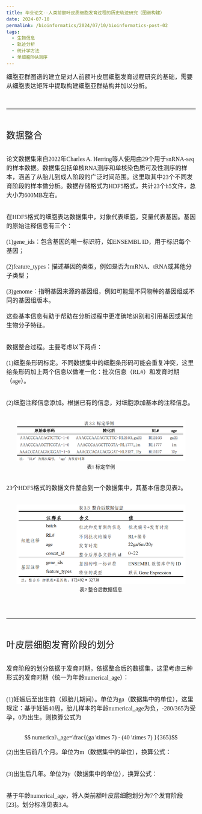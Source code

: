 ```yaml
---
title: 毕业论文--人类前额叶皮质细胞发育过程的历史轨迹研究（图谱构建）
date: 2024-07-10
permalink: /bioinformatics/2024/07/10/bioinformatics-post-02
tags:
  - 生物信息
  - 轨迹分析
  - 统计学方法
  - 单细胞RNA测序
---
```


<font face="仿宋" size=3>细胞亚群图谱的建立是对人前额叶皮层细胞发育过程研究的基础，需要从细胞表达矩阵中提取构建细胞亚群结构并加以分析。

<br><hr><br>

<font face="仿宋" size=5>数据整合</font><br><br>

<font face="仿宋" size=3>论文数据集来自2022年Charles A. Herring等人使用由29个用于snRNA-seq的样本数据。数据集包括单核RNA测序和单核染色质可及性测序的样本，涵盖了从胎儿到成人阶段的广泛时间范围。这里取其中23个不同发育阶段的样本做分析。数据存储格式为HDF5格式，共计23个h5文件，总大小为600MB左右。</font><br><br>

<font face="仿宋" size=3>在HDF5格式的细胞表达数据集中，对象代表细胞，变量代表基因。基因的原始注释信息有三个：<br><br>
(1)gene_ids：包含基因的唯一标识符，如ENSEMBL ID，用于标识每个基因；<br><br>
(2)feature_types：描述基因的类型，例如是否为mRNA、tRNA或其他分子类型；<br><br>
(3)genome：指明基因来源的基因组，例如可能是不同物种的基因组或不同的基因组版本。<br><br>
这些基本信息有助于帮助在分析过程中更准确地识别和引用基因或其他生物分子特征。</font><br><br>

<font face="仿宋" size=3>数据整合过程。主要考虑以下两点：<br><br>
(1)细胞条形码标定。不同数据集中的细胞条形码可能会重复冲突，这里给条形码加上两个信息以做唯一化：批次信息（RL#）和发育时期（age）。<br><br>

(2)细胞注释信息添加。根据已有的信息，对细胞添加基本的注释信息。</font><br><br>

<div align=center>
<img src="/static/本科毕业论文综述/标定举例.png" alt="标定举例" title="标定举例" width=450>
<br><font face="仿宋" size=2>表1 标定举例</font></div><br>

<font face="仿宋" size=3>23个HDF5格式的数据文件整合到一个数据集中，其基本信息见表2。</font><br><br>

<div align=center>
<img src="/static/本科毕业论文综述/整合后数据信息.png" alt="整合后数据信息" title="整合后数据信息" width=450>
<br><font face="仿宋" size=2>表2 整合后数据信息</font></div><br>

<br><hr><br>

<font face="仿宋" size=5>叶皮层细胞发育阶段的划分</font><br><br>

<font face="仿宋" size=3>发育阶段的划分依据于发育时期，依据整合后的数据集，这里考虑三种形式的发育时期（统一为年龄numerical_age）：<br><br>

(1)妊娠后至出生前（即胎儿期间）。单位为ga（数据集中的单位），这里规定：基于妊娠40周，胎儿样本的年龄numerical_age为负，-280/365为受孕，0为出生。则换算公式为</font><br><br>

$$ numerical\_age=\frac{(ga \times 7) - (40 \times 7) }{365}$$

<font face="仿宋" size=3>(2)出生后前几个月。单位为m（数据集中的单位），换算公式：</font><br><br>


<font face="仿宋" size=3>(3)出生后几年。单位为y（数据集中的单位），换算公式：</font><br><br>


<font face="仿宋" size=3>基于年龄numerical_age，将人类前额叶皮层细胞划分为7个发育阶段[23]。划分标准见表3.4。</font><br><br>














